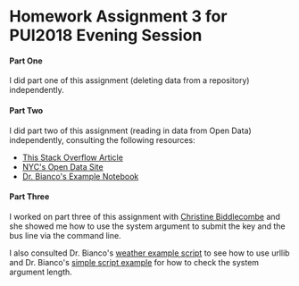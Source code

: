 # Homework Assignment 3 for PUI2018 Evening Session

#### Part One
I did part one of this assignment (deleting data from a repository) independently.

#### Part Two
I did part two of this assignment (reading in data from Open Data) independently, consulting the following resources:

 - [This Stack Overflow Article](https://stackoverflow.com/questions/27472548/pandas-scatter-plotting-datetime)
 - [NYC's Open Data Site](https://opendata.cityofnewyork.us/data/)
 - [Dr. Bianco's Example Notebook](https://github.com/fedhere/PUI2018_fb55/blob/master/HW3_fb55/Assignment2_example.ipynb)

#### Part Three
I worked on part three of this assignment with [Christine Biddlecombe](mailto:cb4421@nyu.edu) and she showed me how to use the system argument to submit the key and the bus line via the command line.

I also consulted Dr. Bianco's [weather example script](https://github.com/fedhere/PUI2018_fb55/blob/master/Lab3_fb55/APIreadingJson.ipynb) to see how to use urllib and Dr. Bianco's [simple script example](https://github.com/fedhere/PUI2018_fb55/blob/master/Lab3_fb55/aSimplePythonScript.py) for how to check the system argument length.
